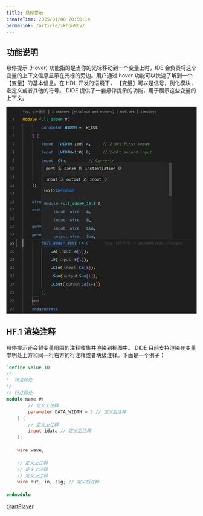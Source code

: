 ```yaml
---
title: 悬停提示
createTime: 2025/01/08 20:58:14
permalink: /article/xkhqu96v/
---
```


## 功能说明

悬停提示 (Hover) 功能指的是当你的光标移动到一个变量上时，IDE 会负责将这个变量的上下文信息显示在光标的旁边。用户通过 hover 功能可以快速了解到一个【变量】的基本信息。在 HDL 开发的语境下， 【变量】可以是信号，例化模块，宏定义或者其他的符号。 DIDE 提供了一套悬停提示的功能，用于展示这些变量的上下文。

![](./images/hover-introduction.png)


## HF.1 渲染注释

悬停提示还会将变量周围的注释收集并渲染到视图中。 DIDE 目前支持渲染在变量申明处上方和同一行右方的行注释或者块级注释。下面是一个例子：

```verilog
`define value 10
/*
*  块注释处
*/
// 行注释处
module name #( 
        // 定义上注释
        parameter DATA_WIDTH = 3 // 定义后注释
    ) (
        // 定义上注释
        input idata // 定义后注释
    );  
    
    wire wave;
    
    // 定义上注释
    // 定义上注释
    // 定义上注释
    wire out, in, sig; // 定义后注释
    
endmodule
```

@[artPlayer](/videos/lsp/hover.mp4)

